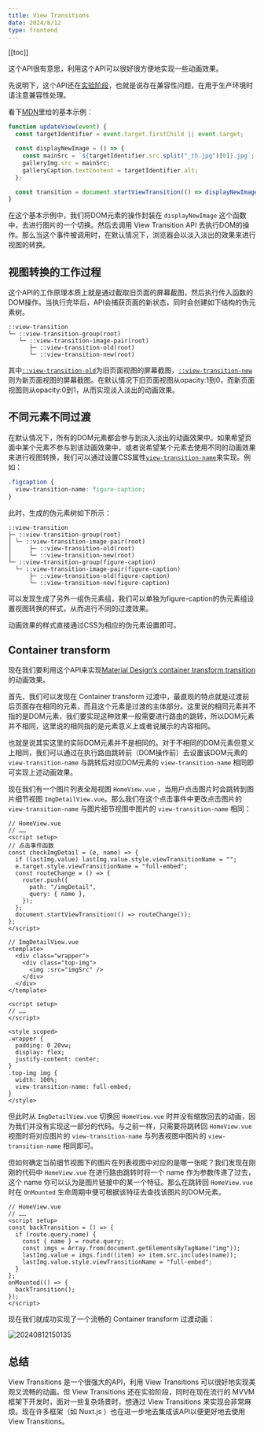 ```yaml
---
title: View Transitions
date: 2024/8/12
type: frontend
---
```


[[toc]]

这个API很有意思，利用这个API可以很好很方便地实现一些动画效果。

先说明下，这个API还在<u>实验阶段</u>，也就是说存在兼容性问题，在用于生产环境时请注意兼容性处理。

看下[MDN](https://developer.mozilla.org/en-US/docs/Web/API/View_Transitions_API)里给的基本示例：

```javascript
function updateView(event) {
  const targetIdentifier = event.target.firstChild || event.target;

  const displayNewImage = () => {
    const mainSrc = `${targetIdentifier.src.split("_th.jpg")[0]}.jpg`;
    galleryImg.src = mainSrc;
    galleryCaption.textContent = targetIdentifier.alt;
  };

  const transition = document.startViewTransition(() => displayNewImage());
}
```

在这个基本示例中，我们将DOM元素的操作封装在 `displayNewImage` 这个函数中，去进行图片的一个切换。然后去调用 View Transition API 去执行DOM的操作。那么当这个事件被调用时，在默认情况下，浏览器会以淡入淡出的效果来进行视图的转换。

## 视图转换的工作过程

这个API的工作原理本质上就是通过截取旧页面的屏幕截图，然后执行传入函数的DOM操作。当执行完毕后，API会捕获页面的新状态，同时会创建如下结构的伪元素树。

```
::view-transition
└─ ::view-transition-group(root)
   └─ ::view-transition-image-pair(root)
      ├─ ::view-transition-old(root)
      └─ ::view-transition-new(root)
```

其中[`::view-transition-old`](https://developer.mozilla.org/en-US/docs/Web/CSS/::view-transition-old)为旧页面视图的屏幕截图，[`::view-transition-new`](https://developer.mozilla.org/en-US/docs/Web/CSS/::view-transition-new)则为新页面视图的屏幕截图。在默认情况下旧页面视图从opacity:1到0，而新页面视图则从opacity:0到1，从而实现淡入淡出的动画效果。

## 不同元素不同过渡

在默认情况下，所有的DOM元素都会参与到淡入淡出的动画效果中。如果希望页面中某个元素不参与到该动画效果中，或者说希望某个元素去使用不同的动画效果来进行视图转换，我们可以通过设置CSS属性[`view-transition-name`](https://developer.mozilla.org/en-US/docs/Web/CSS/view-transition-name)来实现。例如：

```css
.figcaption {
  view-transition-name: figure-caption;
}
```

此时，生成的伪元素树如下所示：

```
::view-transition
├─ ::view-transition-group(root)
│ └─ ::view-transition-image-pair(root)
│     ├─ ::view-transition-old(root)
│     └─ ::view-transition-new(root)
└─ ::view-transition-group(figure-caption)
  └─ ::view-transition-image-pair(figure-caption)
      ├─ ::view-transition-old(figure-caption)
      └─ ::view-transition-new(figure-caption)
```

可以发现生成了另外一组伪元素组，我们可以单独为figure-caption的伪元素组设置视图转换的样式，从而进行不同的过渡效果。

动画效果的样式直接通过CSS为相应的伪元素设置即可。

## Container transform

现在我们要利用这个API来实现[Material Design‘s container transform transition](https://m2.material.io/design/motion/the-motion-system.html#container-transform)的动画效果。

首先，我们可以发现在 Container transform 过渡中，最直观的特点就是过渡前后页面存在相同的元素，而且这个元素是过渡的主体部分。这里说的相同元素并不指的是DOM元素，我们要实现这种效果一般需要进行路由的跳转，所以DOM元素并不相同，这里说的相同指的是元素意义上或者说展示的内容相同。

也就是说其实这里的实际DOM元素并不是相同的。对于不相同的DOM元素但意义上相同，我们可以通过在执行路由跳转前（DOM操作前）去设置该DOM元素的 `view-transition-name` 与跳转后对应DOM元素的 `view-transition-name` 相同即可实现上述动画效果。

现在我们有一个图片列表全局视图 `HomeView.vue` ，当用户点击图片时会跳转到图片细节视图 `ImgDetailView.vue`。那么我们在这个点击事件中更改点击图片的 `view-transition-name` 与图片细节视图中图片的 `view-transition-name` 相同：

```vue
// HomeView.vue
// ……
<script setup>
// 点击事件函数
const checkImgDetail = (e, name) => {
  if (lastImg.value) lastImg.value.style.viewTransitionName = "";
  e.target.style.viewTransitionName = "full-embed";
  const routeChange = () => {
    router.push({
      path: "/imgDetail",
      query: { name },
    });
  };
  document.startViewTransition(() => routeChange());
};
</script>

// ImgDetailView.vue
<template>
  <div class="wrapper">
    <div class="top-img">
      <img :src="imgSrc" />
    </div>
  </div>
</template>

<script setup>
// ……
</script>

<style scoped>
.wrapper {
  padding: 0 20vw;
  display: flex;
  justify-content: center;
}
.top-img img {
  width: 100%;
  view-transition-name: full-embed;
}
</style>
```

但此时从 `ImgDetailView.vue` 切换回 `HomeView.vue` 时并没有缩放回去的动画，因为我们并没有实现这一部分的代码。与之前一样，只需要将跳转回 `HomeView.vue` 视图时将对应图片的 `view-transition-name` 与列表视图中图片的 `view-transition-name` 相同即可。

但如何确定当前细节视图下的图片在列表视图中对应的是哪一张呢？我们发现在刚刚的代码中 `HomeView.vue` 在进行路由跳转时将一个 name 作为参数传递了过去，这个 name 你可以认为是图片链接中的某一个特征。那么在跳转回 `HomeView.vue` 时在 `OnMounted` 生命周期中便可根据该特征去查找该图片的DOM元素。

```vue
// HomeView.vue
// ……
<script setup>
const backTransition = () => {
  if (route.query.name) {
    const { name } = route.query;
    const imgs = Array.from(document.getElementsByTagName("img"));
    lastImg.value = imgs.find((item) => item.src.includes(name));
    lastImg.value.style.viewTransitionName = "full-embed";
  }
};
onMounted(() => {
  backTransition();
});
</script>
```

现在我们就成功实现了一个流畅的 Container transform 过渡动画：

![20240812150135](./20240812150135.gif)

## 总结

View Transitions 是一个很强大的API，利用 View Transitions 可以很好地实现美观又流畅的动画。但 View Transitions 还在实验阶段，同时在现在流行的 MVVM 框架下开发时，面对一些复杂场景时，想通过 View Transitions 来实现会非常麻烦。现在许多框架（如 Nuxt.js ）也在进一步地去集成该API以便更好地去使用 View Transitions。